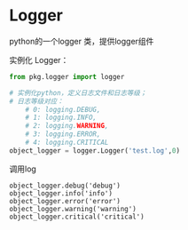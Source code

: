 # Logger
python的一个logger 类，提供logger组件

实例化 Logger：

```python
from pkg.logger import logger

# 实例化python，定义日志文件和日志等级；
# 日志等级对应：    
	# 0: logging.DEBUG,
    # 1: logging.INFO,
    # 2: logging.WARNING,
    # 3: logging.ERROR,
    # 4: logging.CRITICAL
object_logger = logger.Logger('test.log',0)
```

调用log

```
object_logger.debug('debug')
object_logger.info('info')
object_logger.error('error')
object_logger.warning('warning')
object_logger.critical('critical')
```

